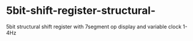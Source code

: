 # 5bit-shift-register-structural-
5bit structural shift register with 7segment op display and variable clock 1-4Hz
